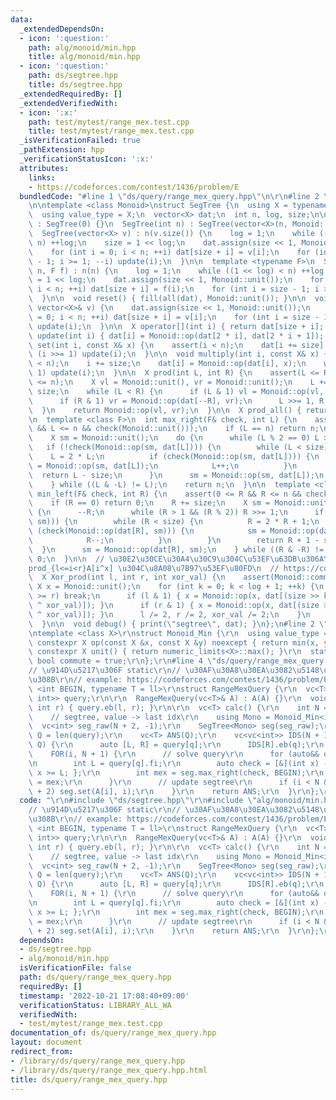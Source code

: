 ```yaml
---
data:
  _extendedDependsOn:
  - icon: ':question:'
    path: alg/monoid/min.hpp
    title: alg/monoid/min.hpp
  - icon: ':question:'
    path: ds/segtree.hpp
    title: ds/segtree.hpp
  _extendedRequiredBy: []
  _extendedVerifiedWith:
  - icon: ':x:'
    path: test/mytest/range_mex.test.cpp
    title: test/mytest/range_mex.test.cpp
  _isVerificationFailed: true
  _pathExtension: hpp
  _verificationStatusIcon: ':x:'
  attributes:
    links:
    - https://codeforces.com/contest/1436/problem/E
  bundledCode: "#line 1 \"ds/query/range_mex_query.hpp\"\n\r\n#line 2 \"ds/segtree.hpp\"\
    \n\ntemplate <class Monoid>\nstruct SegTree {\n  using X = typename Monoid::value_type;\n\
    \  using value_type = X;\n  vector<X> dat;\n  int n, log, size;\n\n  SegTree()\
    \ : SegTree(0) {}\n  SegTree(int n) : SegTree(vector<X>(n, Monoid::unit())) {}\n\
    \  SegTree(vector<X> v) : n(v.size()) {\n    log = 1;\n    while ((1 << log) <\
    \ n) ++log;\n    size = 1 << log;\n    dat.assign(size << 1, Monoid::unit());\n\
    \    for (int i = 0; i < n; ++i) dat[size + i] = v[i];\n    for (int i = size\
    \ - 1; i >= 1; --i) update(i);\n  }\n\n  template <typename F>\n  SegTree(int\
    \ n, F f) : n(n) {\n    log = 1;\n    while ((1 << log) < n) ++log;\n    size\
    \ = 1 << log;\n    dat.assign(size << 1, Monoid::unit());\n    for (int i = 0;\
    \ i < n; ++i) dat[size + i] = f(i);\n    for (int i = size - 1; i >= 1; --i) update(i);\n\
    \  }\n\n  void reset() { fill(all(dat), Monoid::unit()); }\n\n  void set_all(const\
    \ vector<X>& v) {\n    dat.assign(size << 1, Monoid::unit());\n    for (int i\
    \ = 0; i < n; ++i) dat[size + i] = v[i];\n    for (int i = size - 1; i >= 1; --i)\
    \ update(i);\n  }\n\n  X operator[](int i) { return dat[size + i]; }\n\n  void\
    \ update(int i) { dat[i] = Monoid::op(dat[2 * i], dat[2 * i + 1]); }\n\n  void\
    \ set(int i, const X& x) {\n    assert(i < n);\n    dat[i += size] = x;\n    while\
    \ (i >>= 1) update(i);\n  }\n\n  void multiply(int i, const X& x) {\n    assert(i\
    \ < n);\n    i += size;\n    dat[i] = Monoid::op(dat[i], x);\n    while (i >>=\
    \ 1) update(i);\n  }\n\n  X prod(int L, int R) {\n    assert(L <= R);\n    assert(R\
    \ <= n);\n    X vl = Monoid::unit(), vr = Monoid::unit();\n    L += size, R +=\
    \ size;\n    while (L < R) {\n      if (L & 1) vl = Monoid::op(vl, dat[L++]);\n\
    \      if (R & 1) vr = Monoid::op(dat[--R], vr);\n      L >>= 1, R >>= 1;\n  \
    \  }\n    return Monoid::op(vl, vr);\n  }\n\n  X prod_all() { return dat[1]; }\n\
    \n  template <class F>\n  int max_right(F& check, int L) {\n    assert(0 <= L\
    \ && L <= n && check(Monoid::unit()));\n    if (L == n) return n;\n    L += size;\n\
    \    X sm = Monoid::unit();\n    do {\n      while (L % 2 == 0) L >>= 1;\n   \
    \   if (!check(Monoid::op(sm, dat[L]))) {\n        while (L < size) {\n      \
    \    L = 2 * L;\n          if (check(Monoid::op(sm, dat[L]))) {\n            sm\
    \ = Monoid::op(sm, dat[L]);\n            L++;\n          }\n        }\n      \
    \  return L - size;\n      }\n      sm = Monoid::op(sm, dat[L]);\n      L++;\n\
    \    } while ((L & -L) != L);\n    return n;\n  }\n\n  template <class F>\n  int\
    \ min_left(F& check, int R) {\n    assert(0 <= R && R <= n && check(Monoid::unit()));\n\
    \    if (R == 0) return 0;\n    R += size;\n    X sm = Monoid::unit();\n    do\
    \ {\n      --R;\n      while (R > 1 && (R % 2)) R >>= 1;\n      if (!check(Monoid::op(dat[R],\
    \ sm))) {\n        while (R < size) {\n          R = 2 * R + 1;\n          if\
    \ (check(Monoid::op(dat[R], sm))) {\n            sm = Monoid::op(dat[R], sm);\n\
    \            R--;\n          }\n        }\n        return R + 1 - size;\n    \
    \  }\n      sm = Monoid::op(dat[R], sm);\n    } while ((R & -R) != R);\n    return\
    \ 0;\n  }\n\n  // \u30E2\u30CE\u30A4\u30C9\u304C\u53EF\u63DB\u306A\u3089\u3001\
    prod_{l<=i<r}A[i^x] \u304C\u8A08\u7B97\u53EF\u80FD\n  // https://codeforces.com/contest/1401/problem/F\n\
    \  X Xor_prod(int l, int r, int xor_val) {\n    assert(Monoid::commute);\n   \
    \ X x = Monoid::unit();\n    for (int k = 0; k < log + 1; ++k) {\n      if (l\
    \ >= r) break;\n      if (l & 1) { x = Monoid::op(x, dat[(size >> k) + ((l++)\
    \ ^ xor_val)]); }\n      if (r & 1) { x = Monoid::op(x, dat[(size >> k) + ((--r)\
    \ ^ xor_val)]); }\n      l /= 2, r /= 2, xor_val /= 2;\n    }\n    return x;\n\
    \  }\n\n  void debug() { print(\"segtree\", dat); }\n};\n#line 2 \"alg/monoid/min.hpp\"\
    \ntemplate <class X>\r\nstruct Monoid_Min {\r\n  using value_type = X;\r\n  static\
    \ constexpr X op(const X &x, const X &y) noexcept { return min(x, y); }\r\n  static\
    \ constexpr X unit() { return numeric_limits<X>::max(); }\r\n  static constexpr\
    \ bool commute = true;\r\n};\r\n#line 4 \"ds/query/range_mex_query.hpp\"\n\r\n\
    // \u914D\u5217\u306F static\r\n// \u30AF\u30A8\u30EA\u3082\u5148\u8AAD\u307F\u3059\
    \u308B\r\n// example: https://codeforces.com/contest/1436/problem/E\r\ntemplate\
    \ <int BEGIN, typename T = ll>\r\nstruct RangeMexQuery {\r\n  vc<T>& A;\r\n  vc<pair<int,\
    \ int>> query;\r\n\r\n  RangeMexQuery(vc<T>& A) : A(A) {}\r\n  void add(int l,\
    \ int r) { query.eb(l, r); }\r\n\r\n  vc<T> calc() {\r\n    int N = len(A);\r\n\
    \    // segtree, value -> last idx\r\n    using Mono = Monoid_Min<int>;\r\n  \
    \  vc<int> seg_raw(N + 2, -1);\r\n    SegTree<Mono> seg(seg_raw);\r\n\r\n    int\
    \ Q = len(query);\r\n    vc<T> ANS(Q);\r\n    vc<vc<int>> IDS(N + 1);\r\n    FOR(q,\
    \ Q) {\r\n      auto [L, R] = query[q];\r\n      IDS[R].eb(q);\r\n    }\r\n\r\n\
    \    FOR(i, N + 1) {\r\n      // solve query\r\n      for (auto&& q: IDS[i]) {\r\
    \n        int L = query[q].fi;\r\n        auto check = [&](int x) -> bool { return\
    \ x >= L; };\r\n        int mex = seg.max_right(check, BEGIN);\r\n        ANS[q]\
    \ = mex;\r\n      }\r\n      // update segtree\r\n      if (i < N && A[i] < N\
    \ + 2) seg.set(A[i], i);\r\n    }\r\n    return ANS;\r\n  }\r\n};\r\n"
  code: "\r\n#include \"ds/segtree.hpp\"\r\n#include \"alg/monoid/min.hpp\"\r\n\r\n\
    // \u914D\u5217\u306F static\r\n// \u30AF\u30A8\u30EA\u3082\u5148\u8AAD\u307F\u3059\
    \u308B\r\n// example: https://codeforces.com/contest/1436/problem/E\r\ntemplate\
    \ <int BEGIN, typename T = ll>\r\nstruct RangeMexQuery {\r\n  vc<T>& A;\r\n  vc<pair<int,\
    \ int>> query;\r\n\r\n  RangeMexQuery(vc<T>& A) : A(A) {}\r\n  void add(int l,\
    \ int r) { query.eb(l, r); }\r\n\r\n  vc<T> calc() {\r\n    int N = len(A);\r\n\
    \    // segtree, value -> last idx\r\n    using Mono = Monoid_Min<int>;\r\n  \
    \  vc<int> seg_raw(N + 2, -1);\r\n    SegTree<Mono> seg(seg_raw);\r\n\r\n    int\
    \ Q = len(query);\r\n    vc<T> ANS(Q);\r\n    vc<vc<int>> IDS(N + 1);\r\n    FOR(q,\
    \ Q) {\r\n      auto [L, R] = query[q];\r\n      IDS[R].eb(q);\r\n    }\r\n\r\n\
    \    FOR(i, N + 1) {\r\n      // solve query\r\n      for (auto&& q: IDS[i]) {\r\
    \n        int L = query[q].fi;\r\n        auto check = [&](int x) -> bool { return\
    \ x >= L; };\r\n        int mex = seg.max_right(check, BEGIN);\r\n        ANS[q]\
    \ = mex;\r\n      }\r\n      // update segtree\r\n      if (i < N && A[i] < N\
    \ + 2) seg.set(A[i], i);\r\n    }\r\n    return ANS;\r\n  }\r\n};\r\n"
  dependsOn:
  - ds/segtree.hpp
  - alg/monoid/min.hpp
  isVerificationFile: false
  path: ds/query/range_mex_query.hpp
  requiredBy: []
  timestamp: '2022-10-21 17:08:40+09:00'
  verificationStatus: LIBRARY_ALL_WA
  verifiedWith:
  - test/mytest/range_mex.test.cpp
documentation_of: ds/query/range_mex_query.hpp
layout: document
redirect_from:
- /library/ds/query/range_mex_query.hpp
- /library/ds/query/range_mex_query.hpp.html
title: ds/query/range_mex_query.hpp
---
```

